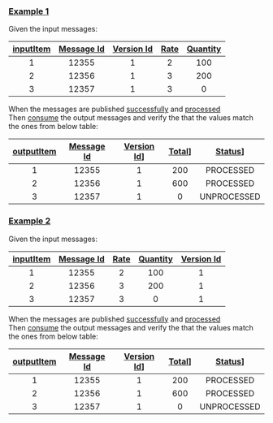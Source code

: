 
### [Example 1](- "example 1")

Given the input messages:
 
| [input][][Item][itemIM] | [Message Id][messageIdIM] | [Version Id][versionIdIM] | [Rate][rateIM] | [Quantity][quantityIM] |
|:-----------------------:|:-------------------------:|:-------------------------:|:--------------:|:----------------------:|
|            1            |            12355          |             1             |       2        |         100            |
|            2            |            12356          |             1             |       3        |         200            |
|            3            |            12357          |             1             |       3        |          0             |

[input]: - "#inputMsg=generateInputMessage(#{'messageId':#messageId,'versionId':#versionId,'rate':#rate,'quantity':#quantity})"
[itemIM]: - "inputMessagesList.add(#inputMsg)"
[messageIdIM]: - "#messageId"
[versionIdIM]:  - "#versionId"
[rateIM]:  - "#rate"
[quantityIM]:  - "#quantity"

When the messages are published [successfully](- "?=publishInputMessages(inputMessagesList)") and [processed](- "processMessages()")     
Then [consume](- "#outputMessages=consumeOutputMessages()") the output messages and verify the that the values match the ones from below table:   

| [output][][Item][itemOM] | [Message Id][messageIdOM] | [Version Id][versionIdOM]] | [Total][totalOM]] | [Status][statusOM]] |
|:------------------------:|:-------------------------:|:--------------------------:|:-----------------:|:-------------------:|
|            1             |          12355            |             1              |       200         |     PROCESSED       |
|            2             |          12356            |             1              |       600         |     PROCESSED       |
|            3             |          12357            |             1              |        0          |     UNPROCESSED     |

[output]: - "#outputMsg=getOutputMessage(#outputMessages, #messageId)"
[itemOM]: - "#itemOM"
[messageIdOM]: - "#messageId"
[versionIdOM]:  - "?=#outputMsg.getVersionId()"
[totalOM]:  - "?=#outputMsg.getTotal()"
[statusOM]:  - "?=#outputMsg.getStatus()"

### [Example 2](- "example 2")

Given the input messages:
 
| [input][][Item][itemIM] | [Message Id][messageIdIM] | [Rate][rateIM] | [Quantity][quantityIM] | [Version Id][versionIdIM] |
|:-----------------------:|:-------------------------:|:--------------:|:----------------------:|:-------------------------:|
|            1            |            12355          |       2        |         100            |             1             |
|            2            |            12356          |       3        |         200            |             1             |
|            3            |            12357          |       3        |          0             |             1             |

[input]: - "#inputMsg=generateInputMessage(#{'messageId':#messageId,'versionId':#versionId,'rate':#rate,'quantity':#quantity})"
[itemIM]: - "inputMessagesList.add(#inputMsg)"
[messageIdIM]: - "#messageId"
[versionIdIM]:  - "#versionId"
[rateIM]:  - "#rate"
[quantityIM]:  - "#quantity"

When the messages are published [successfully](- "?=publishInputMessages(inputMessagesList)") and [processed](- "processMessages()")     
Then [consume](- "#outputMessages=consumeOutputMessages()") the output messages and verify the that the values match the ones from below table:   

| [output][][Item][itemOM] | [Message Id][messageIdOM] | [Version Id][versionIdOM]] | [Total][totalOM]] | [Status][statusOM]] |
|:------------------------:|:-------------------------:|:--------------------------:|:-----------------:|:-------------------:|
|            1             |          12355            |             1              |       200         |     PROCESSED       |
|            2             |          12356            |             1              |       600         |     PROCESSED       |
|            3             |          12357            |             1              |        0          |     UNPROCESSED     |

[output]: - "#outputMsg=getOutputMessage(#outputMessages, #messageId)"
[itemOM]: - "#itemOM"
[messageIdOM]: - "#messageId"
[versionIdOM]:  - "?=#outputMsg.getVersionId()"
[totalOM]:  - "?=#outputMsg.getTotal()"
[statusOM]:  - "?=#outputMsg.getStatus()"